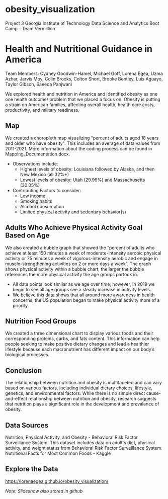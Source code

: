 # obesity_visualization
Project 3 Georgia Institute of Technology Data Science and Analytics Boot Camp - Team Vermillion

# Health and Nutritional Guidance in America

Team Members: Cydney Goodwin-Hamel, Michael Goff, Lorena Egea, Uzma Azhar, Jarvis Moy, Colin Brooks, Colton Short, Brooke Bentley, Luis Aguayo, Taylor Gibson, Saeeda Panjwani

We explored health and nutrition in America and identified obesity as one one health outcome/ problem that we placed a focus on. Obesity is putting a strain on American families, affecting overall health, health care costs, productivity, and military readiness.

## Map
We created a choropleth map visualizing "percent of adults aged 18 years and older who have obesity". This includes an average of data values from 2011-2021. More information about the coding process can be found in Mapping_Documentation.docx.
- Observations include: 
    - Highest levels of obesity: Louisiana followed by Alaska, and then New Mexico (all 32%+)
    - Lowest levels of obesity: Utah (29.99%) and Massachusetts (30.05%) 
- Contributing Factors to consider:
    - Low income 
    - Smoking habits
    - Alcohol consumption 
    - Limited physical activity and sedentary behavior(s)

## Adults Who Achieve Physical Activity Goal Based on Age
We also created a bubble graph that showed the “percent of adults who achieve at least 150 minutes a week of moderate-intensity aerobic physical activity or 75 minutes a week of vigorous-intensity aerobic and engage in muscle-strengthening activities on 2 or more days a week”. The graph shows physical activity within a  bubble chart, the larger the bubble references the more physical activity the age groups partook in.
- All data points look similar as we age over time, however, in 2019 we begin to see all age groups see a steady increase in activity levels.
- We believe this data shows that all around more awareness in health concerns, the US population began to make physical activity more of a priority.

## Nutrition Food Groups
We created a three dimensional chart to display various foods and their corresponding proteins, carbs, and fats content. 
This information can help people seeking to make positive dietary changes and lead a healthier lifestyle because each macronutrient has different impact on our body’s biological processes.

## Conclusion
The relationship between nutrition and obesity is multifaceted and can vary based on various factors, including individual dietary choices, lifestyle, genetics, and environmental factors. While there is no simple direct cause-and-effect relationship between nutrition and obesity, research suggests that nutrition plays a significant role in the development and prevalence of obesity.

## Data Sources
Nutrition, Physical Activity, and Obesity - Behavioral Risk Factor Surveillance System. This dataset includes data on adult's diet, physical activity, and weight status from Behavioral Risk Factor Surveillance System.
Nutritional Facts for Most Common Foods - Kaggle

## Explore the Data
https://lorenaegea.github.io/obesity_visualization/

*Note: Slideshow also stored in github*
